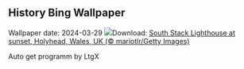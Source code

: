 ## History Bing Wallpaper
Wallpaper date: 2024-03-29
![](https://www.bing.com/th?id=OHR.SouthStackLight_EN-IN3270278933_UHD.jpg&w=1000)Download: [South Stack Lighthouse at sunset, Holyhead, Wales, UK (© mariotlr/Getty Images)](https://www.bing.com/th?id=OHR.SouthStackLight_EN-IN3270278933_UHD.jpg)

Auto get programm by LtgX
